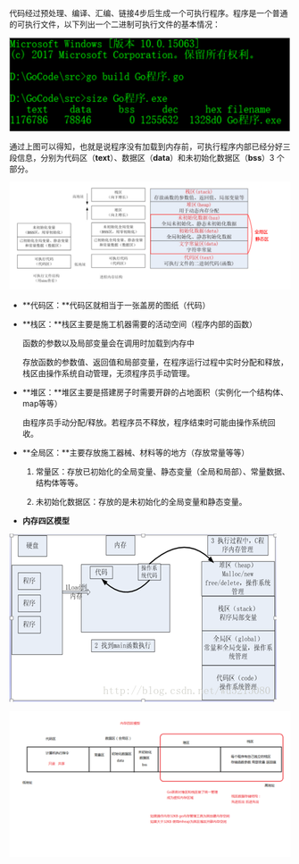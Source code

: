 代码经过预处理、编译、汇编、链接4步后⽣成⼀个可执⾏程序。程序是⼀个普通的可执⾏⽂件，以下列出⼀个⼆进制可执⾏⽂件的基本情况：

![](../img/image-20200622220458895.png)

通过上图可以得知，也就是说程序没有加载到内存前，可执⾏程序内部已经分好三段信息，分别为代码区（**text**）、数据区（**data**）和未初始化数据区（**bss**）3 个部分。

![image-20200622221546947](../img\image-20200622221546947.png)

+ **代码区：**代码区就相当于一张盖房的图纸（代码）

+ **栈区：**栈区主要是施工机器需要的活动空间（程序内部的函数）

  函数的参数以及局部变量会在调用时加载到内存中

  存放函数的参数值、返回值和局部变量，在程序运行过程中实时分配和释放，栈区由操作系统自动管理，无须程序员手动管理。

+ **堆区：**堆区主要是搭建房子时需要开辟的占地面积（实例化一个结构体、map等等）

  由程序员手动分配/释放。若程序员不释放，程序结束时可能由操作系统回收。

+ **全局区：**主要存放施工器械、材料等的地方（存放常量等等）

  1. 常量区：存放已初始化的全局变量、静态变量（全局和局部）、常量数据、结构体等等。

  2. 未初始化数据区：存放的是未初始化的全局变量和静态变量。

  

+ **内存四区模型**

![img](../img/20140828163509798.png)

![07内存四区模型](../img\07内存四区模型.png)


